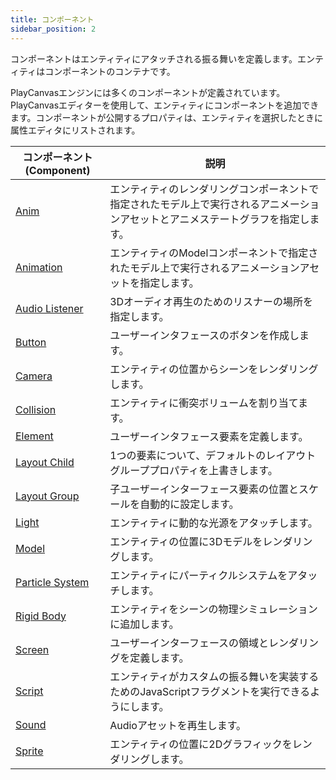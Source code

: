 ```yaml
---
title: コンポーネント
sidebar_position: 2
---
```


コンポーネントはエンティティにアタッチされる振る舞いを定義します。エンティティはコンポーネントのコンテナです。

PlayCanvasエンジンには多くのコンポーネントが定義されています。PlayCanvasエディターを使用して、エンティティにコンポーネントを追加できます。コンポーネントが公開するプロパティは、エンティティを選択したときに属性エディタにリストされます。

| コンポーネント (Component)                                                       | 説明 |
|-----------------------------------------------------------------|-------------|
| [Anim](/user-manual/scenes/components/anim)                      | エンティティのレンダリングコンポーネントで指定されたモデル上で実行されるアニメーションアセットとアニメステートグラフを指定します。 |
| [Animation](/user-manual/scenes/components/animation)            | エンティティのModelコンポーネントで指定されたモデル上で実行されるアニメーションアセットを指定します。 |
| [Audio Listener](/user-manual/scenes/components/audiolistener)   | 3Dオーディオ再生のためのリスナーの場所を指定します。 |
| [Button](/user-manual/scenes/components/button)                  | ユーザーインタフェースのボタンを作成します。 |
| [Camera](/user-manual/scenes/components/camera)                  | エンティティの位置からシーンをレンダリングします。 |
| [Collision](/user-manual/scenes/components/collision)            | エンティティに衝突ボリュームを割り当てます。 |
| [Element](/user-manual/scenes/components/element)                | ユーザーインタフェース要素を定義します。 |
| [Layout Child](/user-manual/scenes/components/layout-child)      | 1つの要素について、デフォルトのレイアウトグループプロパティを上書きします。 |
| [Layout Group](/user-manual/scenes/components/layout-group)      | 子ユーザーインターフェース要素の位置とスケールを自動的に設定します。 |
| [Light](/user-manual/scenes/components/light)                    | エンティティに動的な光源をアタッチします。 |
| [Model](/user-manual/scenes/components/model)                    | エンティティの位置に3Dモデルをレンダリングします。 |
| [Particle System](/user-manual/scenes/components/particlesystem) | エンティティにパーティクルシステムをアタッチします。 |
| [Rigid Body](/user-manual/scenes/components/rigidbody)           | エンティティをシーンの物理シミュレーションに追加します。 |
| [Screen](/user-manual/scenes/components/screen)                  | ユーザーインターフェースの領域とレンダリングを定義します。 |
| [Script](/user-manual/scenes/components/script)                  | エンティティがカスタムの振る舞いを実装するためのJavaScriptフラグメントを実行できるようにします。 |
| [Sound](/user-manual/scenes/components/sound)                    | Audioアセットを再生します。 |
| [Sprite](/user-manual/scenes/components/sprite)                  | エンティティの位置に2Dグラフィックをレンダリングします。 |

